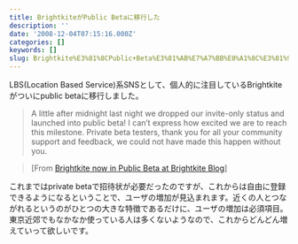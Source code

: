 ```yaml
---
title: BrightkiteがPublic Betaに移行した
description: ''
date: '2008-12-04T07:15:16.000Z'
categories: []
keywords: []
slug: Brightkite%E3%81%8CPublic+Beta%E3%81%AB%E7%A7%BB%E8%A1%8C%E3%81%97%E3%81%9F
---
```

LBS(Location Based Service)系SNSとして、個人的に注目しているBrightkiteがついにpublic betaに移行しました。

> A little after midnight last night we dropped our invite-only status and launched into public beta! I can’t express how excited we are to reach this milestone. Private beta testers, thank you for all your community support and feedback, we could not have made this happen without you.

> \[From [Brightkite now in Public Beta at Brightkite Blog](http://blog.brightkite.com/2008/12/03/brightkite-now-in-public-beta/)\]

これまではprivate betaで招待状が必要だったのですが、これからは自由に登録できるようになるということで、ユーザの増加が見込まれます。近くの人とつながれるというのがひとつの大きな特徴であるだけに、ユーザの増加は必須項目。東京近郊でもなかなか使っている人は多くないようなので、これからどんどん増えていって欲しいです。